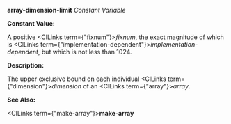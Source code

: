 **array-dimension-limit** *Constant Variable* 



**Constant Value:** 



A positive <ClLinks  term={"fixnum"}><i>fixnum</i></ClLinks>, the exact magnitude of which is <ClLinks  term={"implementation-dependent"}><i>implementation-dependent</i></ClLinks>, but which is not less than 1024. 



**Description:** 



The upper exclusive bound on each individual <ClLinks  term={"dimension"}><i>dimension</i></ClLinks> of an <ClLinks  term={"array"}><i>array</i></ClLinks>. 



**See Also:** 



<ClLinks  term={"make-array"}><b>make-array</b></ClLinks> 



